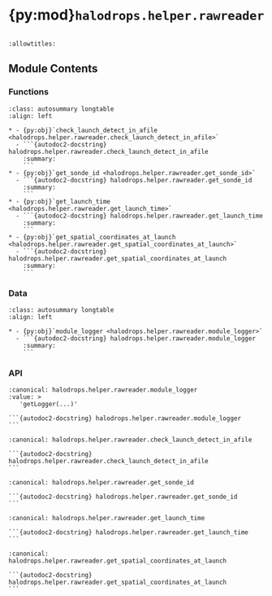 # {py:mod}`halodrops.helper.rawreader`

```{py:module} halodrops.helper.rawreader
```

```{autodoc2-docstring} halodrops.helper.rawreader
:allowtitles:
```

## Module Contents

### Functions

````{list-table}
:class: autosummary longtable
:align: left

* - {py:obj}`check_launch_detect_in_afile <halodrops.helper.rawreader.check_launch_detect_in_afile>`
  - ```{autodoc2-docstring} halodrops.helper.rawreader.check_launch_detect_in_afile
    :summary:
    ```
* - {py:obj}`get_sonde_id <halodrops.helper.rawreader.get_sonde_id>`
  - ```{autodoc2-docstring} halodrops.helper.rawreader.get_sonde_id
    :summary:
    ```
* - {py:obj}`get_launch_time <halodrops.helper.rawreader.get_launch_time>`
  - ```{autodoc2-docstring} halodrops.helper.rawreader.get_launch_time
    :summary:
    ```
* - {py:obj}`get_spatial_coordinates_at_launch <halodrops.helper.rawreader.get_spatial_coordinates_at_launch>`
  - ```{autodoc2-docstring} halodrops.helper.rawreader.get_spatial_coordinates_at_launch
    :summary:
    ```
````

### Data

````{list-table}
:class: autosummary longtable
:align: left

* - {py:obj}`module_logger <halodrops.helper.rawreader.module_logger>`
  - ```{autodoc2-docstring} halodrops.helper.rawreader.module_logger
    :summary:
    ```
````

### API

````{py:data} module_logger
:canonical: halodrops.helper.rawreader.module_logger
:value: >
   'getLogger(...)'

```{autodoc2-docstring} halodrops.helper.rawreader.module_logger
```

````

````{py:function} check_launch_detect_in_afile(a_file: str) -> bool
:canonical: halodrops.helper.rawreader.check_launch_detect_in_afile

```{autodoc2-docstring} halodrops.helper.rawreader.check_launch_detect_in_afile
```
````

````{py:function} get_sonde_id(a_file: str) -> str
:canonical: halodrops.helper.rawreader.get_sonde_id

```{autodoc2-docstring} halodrops.helper.rawreader.get_sonde_id
```
````

````{py:function} get_launch_time(a_file: str) -> numpy.datetime64
:canonical: halodrops.helper.rawreader.get_launch_time

```{autodoc2-docstring} halodrops.helper.rawreader.get_launch_time
```
````

````{py:function} get_spatial_coordinates_at_launch(a_file: str) -> typing.List
:canonical: halodrops.helper.rawreader.get_spatial_coordinates_at_launch

```{autodoc2-docstring} halodrops.helper.rawreader.get_spatial_coordinates_at_launch
```
````
